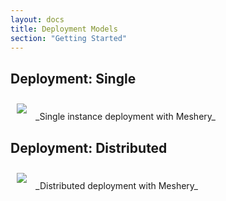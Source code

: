 ```yaml
---
layout: docs
title: Deployment Models
section: "Getting Started"
---
```


## Deployment: Single

<img src="/assets/images/screenshots/meshplay-nighthawk.png" style="padding:2%"/>
_Single instance deployment with Meshery_

## Deployment: Distributed

<img src="/assets/images/screenshots/meshplay-nighthawk.png" style="padding:2%"/>
_Distributed deployment with Meshery_
